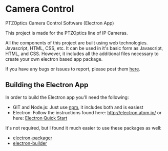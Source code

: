 # Camera Control
PTZOptics Camera Control Software (Electron App)

This project is made for the PTZOptics line of IP Cameras.

All the components of this project are built using web technologies. Javascript, HTML, CSS, etc. It can be used in it's basic form as Javascript, HTML, and CSS. However, it includes all the additional files necessary to create your own electron based app package.

If you have any bugs or issues to report, please post them [here](https://github.com/counteragent/Camera-Control/issues).

## Building the Electron App

In order to build the Electron app you'll need the following:
- GIT and Node.js: Just use [npm](http://npmjs.com), it includes both and is easiest
- Electron: Follow the instructions found here: http://electron.atom.io/ or here: [Electron Quick Start](https://github.com/atom/electron-quick-start/blob/master/README.md#to-use)

It's not required, but I found it much easier to use these packages as well:
- [electron-packager](https://github.com/maxogden/electron-packager#installation)
- [electron-builder](https://github.com/loopline-systems/electron-builder#install)
